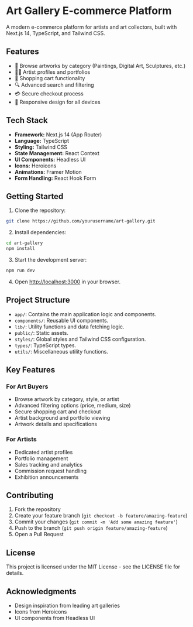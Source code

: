 # Art Gallery E-commerce Platform

A modern e-commerce platform for artists and art collectors, built with Next.js 14, TypeScript, and Tailwind CSS.

## Features

- 🎨 Browse artworks by category (Paintings, Digital Art, Sculptures, etc.)
- 👩‍🎨 Artist profiles and portfolios
- 🛒 Shopping cart functionality
- 🔍 Advanced search and filtering
- 💳 Secure checkout process
- 📱 Responsive design for all devices

## Tech Stack

- **Framework:** Next.js 14 (App Router)
- **Language:** TypeScript
- **Styling:** Tailwind CSS
- **State Management:** React Context
- **UI Components:** Headless UI
- **Icons:** Heroicons
- **Animations:** Framer Motion
- **Form Handling:** React Hook Form

## Getting Started

1. Clone the repository:

```bash
git clone https://github.com/yourusername/art-gallery.git
```

2. Install dependencies:

```bash
cd art-gallery
npm install
```

3. Start the development server:

```bash
npm run dev
```

4. Open [http://localhost:3000](http://localhost:3000) in your browser.

## Project Structure

- `app/`: Contains the main application logic and components.
- `components/`: Reusable UI components.
- `lib/`: Utility functions and data fetching logic.
- `public/`: Static assets.
- `styles/`: Global styles and Tailwind CSS configuration.
- `types/`: TypeScript types.
- `utils/`: Miscellaneous utility functions.

## Key Features

### For Art Buyers
- Browse artwork by category, style, or artist
- Advanced filtering options (price, medium, size)
- Secure shopping cart and checkout
- Artist background and portfolio viewing
- Artwork details and specifications

### For Artists
- Dedicated artist profiles
- Portfolio management
- Sales tracking and analytics
- Commission request handling
- Exhibition announcements

## Contributing

1. Fork the repository
2. Create your feature branch (`git checkout -b feature/amazing-feature`)
3. Commit your changes (`git commit -m 'Add some amazing feature'`)
4. Push to the branch (`git push origin feature/amazing-feature`)
5. Open a Pull Request

## License

This project is licensed under the MIT License - see the LICENSE file for details.

## Acknowledgments

- Design inspiration from leading art galleries
- Icons from Heroicons
- UI components from Headless UI